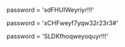 













password = 'sdFHUIWeyriyr!!!'









password = 'xCHFweyf7yqw32r23r3#'

password = 'SLDKfhoqweyoquyr!!!'

